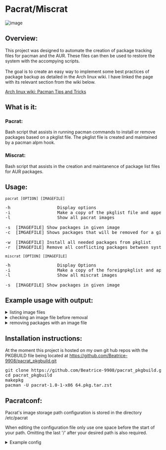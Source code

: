 # Pacrat/Miscrat  


![image](https://github.com/user-attachments/assets/a3e3809e-0cdf-45b1-9cd2-6c49aa70c331)



## Overview:
This project was designed to automate the creation of package tracking files for pacman and the AUR. These files can then be used to restore the system with the accompying scripts.  
&nbsp;  
The goal is to create an easy way to implement some best practices of package backup as detailed in the Arch linux wiki. 
I have linked the page with its relevant section from the wiki below. 

[Arch linux wiki: Pacman Tips and Tricks](https://wiki.archlinux.org/title/Pacman/Tips_and_tricks#:~:text=Install%20packages%20from%20a%20list)

## What is it: 

### Pacrat: 
Bash script that assists in running pacman commands to install or remove packages based on a pkglist file. The pkglist file is created and maintained by a pacman alpm hook.

### Miscrat: 
Bash script that assists in the creation and maintanence of package list files for AUR packages.

## Usage:
```pacrat [OPTION] [IMAGEFILE]```
<pre>
-h              	Display options
-i              	Make a copy of the pkglist file and append current date to name
-l              	Show all pacrat images

-s	[IMAGEFILE]	Show packages in given image
-c	[IMGAEFILE]	Shows packages that will be removed for a given image

-w	[IMAGEFILE]	Install all needed packages from pkglist
-r	[IMAGEFILE]	Remove all conflicting packages between system and pkglist
</pre>
```miscrat [OPTION] [IMAGEFILE]```
<pre>
-h              	Display Options
-i              	Make a copy of the foreignpkglist and append date to name
-l              	Show all miscrat images

-s	[IMAGEFILE]	Show packages in given image
</pre>

## Example usage with output:
<details>
<summary>listing image files</summary>
<pre>
$ pacrat -l
pkglist_m_d_H_M
pkglist_current</pre>
</details>
<details>
<summary>checking an image file before removal</summary>
<pre>
$ pacrat -c m_d_H_M
# Pacrat Package Check #<br>


pkgname

These packages will be removed</pre>
</details>
<details>
<summary>removing packages with an image file</summary>
<pre>
$ pacrat -r m_d_H_M
</pre>
This command will run the pacman command pacman -Rsu $(comm -23 <(pacman -Qq | sort) <(sort pkglist_m_d_H_M))
If you use it you will most likely need sudo for this command.
</details>
  
## Installation instructions:
At the moment this project is hosted on my own git hub repos with the PKGBUILD file being located at  https://github.com/Beatrice-9908/pacrat_pkgbuild.git
&nbsp;  


<pre>
git clone https://github.com/Beatrice-9908/pacrat_pkgbuild.git
cd pacrat_pkgbuild
makepkg
pacman -U pacrat-1.0-1-x86_64.pkg.tar.zst
</pre>
## Pacratconf:
Pacrat's image storage path configuration is stored in the directory /etc/pacrat
&nbsp;  

When editing the configuration file only use one space before the start of your path. Omitting the last '/' after your desired path is also required.
&nbsp;  

<details>
<summary>Example config</summary>
<pre>
[Path] = /home/user
</pre>
</details>
